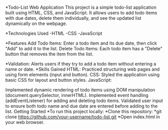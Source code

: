 *Todo-List Web Application
    This project is a simple todo-list application built using HTML, CSS, and JavaScript. It allows users to add todo items with due dates, delete them individually, and see the updated list dynamically on the webpage.

*Technologies Used
    -HTML
    -CSS
    -JavaScript

*Features
         Add Todo Items: Enter a todo item and its due date, then click "Add" to add it to the list.
    Delete Todo Items: Each todo item has a "Delete" button that removes the item from the list.

*Validation: Alerts users if they try to add a todo item without entering a name or date.
*Skills Gained
    HTML: Practiced structuring web pages and using form elements (input and button).
    CSS: Styled the application using basic CSS for layout and button styles.
    JavaScript:

Implemented dynamic rendering of todo items using DOM manipulation (document.querySelector, innerHTML).
Implemented event handling (addEventListener) for adding and deleting todo items.
Validated user input to ensure both todo name and due date are entered before adding to the list.
Getting Started
*To run this project locally:
 *Clone this repository:
    *git clone https://github.com/your-username/todo-list.git
    *Open index.html in your web browser.


